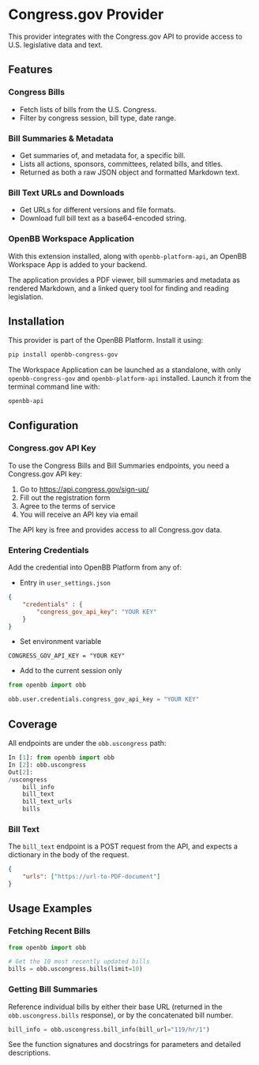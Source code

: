 # Congress.gov Provider

This provider integrates with the Congress.gov API to provide access to U.S. legislative data and text.

## Features

### Congress Bills

- Fetch lists of bills from the U.S. Congress.
- Filter by congress session, bill type, date range.

### Bill Summaries & Metadata

- Get summaries of, and metadata for, a specific bill.
- Lists all actions, sponsors, committees, related bills, and titles.
- Returned as both a raw JSON object and formatted Markdown text.

### Bill Text URLs and Downloads

- Get URLs for different versions and file formats.
- Download full bill text as a base64-encoded string.

### OpenBB Workspace Application

With this extension installed, along with `openbb-platform-api`,
an OpenBB Workspace App is added to your backend.

The application provides a PDF viewer, bill summaries and metadata as rendered Markdown,
and a linked query tool for finding and reading legislation.

## Installation

This provider is part of the OpenBB Platform. Install it using:

```bash
pip install openbb-congress-gov
```

The Workspace Application can be launched as a standalone, with only `openbb-congress-gov` and `openbb-platform-api` installed. Launch it from the terminal command line with:

```sh
openbb-api
```

## Configuration

### Congress.gov API Key

To use the Congress Bills and Bill Summaries endpoints, you need a Congress.gov API key:

1. Go to https://api.congress.gov/sign-up/
2. Fill out the registration form
3. Agree to the terms of service
4. You will receive an API key via email

The API key is free and provides access to all Congress.gov data.

### Entering Credentials

Add the credential into OpenBB Platform from any of:

- Entry in `user_settings.json`

```json
{
    "credentials" : {
        "congress_gov_api_key": "YOUR KEY"
    }
}
```

- Set environment variable

```env
CONGRESS_GOV_API_KEY = "YOUR KEY"
```

- Add to the current session only

```python
from openbb import obb

obb.user.credentials.congress_gov_api_key = "YOUR KEY"
```

## Coverage

All endpoints are under the `obb.uscongress` path:

```python
In [1]: from openbb import obb
In [2]: obb.uscongress
Out[2]:
/uscongress
    bill_info
    bill_text
    bill_text_urls
    bills
```

### Bill Text

The `bill_text` endpoint is a POST request from the API, and expects a dictionary in the body of the request.

```json
{
    "urls": ["https://url-to-PDF-document"]
}
```


## Usage Examples

### Fetching Recent Bills

```python
from openbb import obb

# Get the 10 most recently updated bills
bills = obb.uscongress.bills(limit=10)
```

### Getting Bill Summaries

Reference individual bills by either their base URL (returned in the `obb.uscongress.bills` response),
or by the concatenated bill number.

```python
bill_info = obb.uscongress.bill_info(bill_url="119/hr/1")
```

See the function signatures and docstrings for parameters and detailed descriptions.
